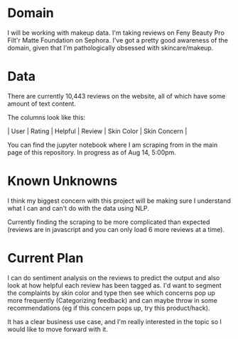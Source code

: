 # Domain
I will be working with makeup data. I'm taking reviews on Feny Beauty Pro Filt'r Matte Foundation on Sephora. I've got a pretty good awareness of the domain, given that I'm pathologically obsessed with skincare/makeup.

# Data
There are currently 10,443 reviews on the website, all of which have some amount of text content.

The columns look like this:

| User | Rating | Helpful | Review | Skin Color | Skin Concern |

You can find the jupyter notebook where I am scraping from in the main page of this repository. In progress as of Aug 14, 5:00pm.

# Known Unknowns
I think my biggest concern with this project will be making sure I understand what I can and can't do with the data using NLP.

Currently finding the scraping to be more complicated than expected (reviews are in javascript and you can only load 6 more reviews at a time).

# Current Plan
I can do sentiment analysis on the reviews to predict the output and also look at how helpful each review has been tagged as. I'd want to segment the complaints by skin color and type then see which concerns pop up more frequently (Categorizing feedback) and can maybe throw in some recommendations (eg if this concern pops up, try this product/hack).

It has a clear business use case, and I'm really interested in the topic so I would like to move forward with it.